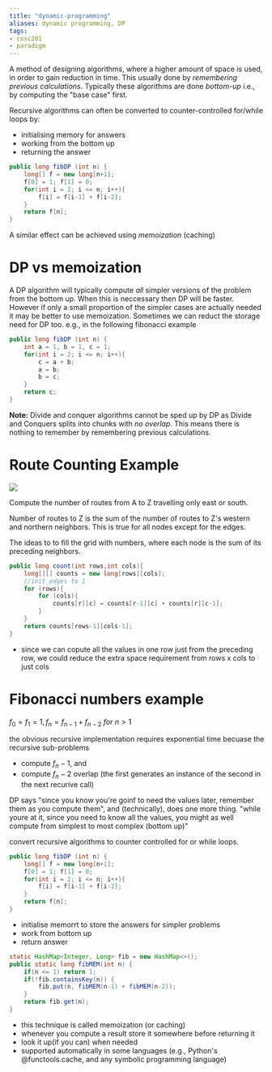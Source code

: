 ```yaml
---
title: "dynamic-programming"
aliases: dynamic programming, DP
tags: 
- cosc201
- paradigm
---
```


A method of designing algorithms, where a higher amount of space is used, in order to gain reduction in time. This usually done by *remembering previous calculations*. Typically these algorithms are done *bottom-up* i.e., by computing the "base case" first. 

Recursive algorithms can often be converted to counter-controlled for/while loops by:
- initialising memory for answers
- working from the bottom up
- returning the answer

```java
public long fibDP (int n) {
	long[] f = new long[n+1];
	f[0] = 1; f[1] = 0;
	for(int i = 2; i <= n; i++){
		f[i] = f[i-1] + f[i-2];
	}
	return f[n];
}
```
A similar effect can be achieved using *memoization* (caching)

# DP vs memoization
A DP algorithm will typically compute *all* simpler versions of the problem from the bottom up. When this is neccessary then DP will be faster. However if only a small proportion of the simpler cases are actually needed it may be better to use memoization. Sometimes we can reduct the storage need for DP too. e.g., in the following fibonacci example

```java
public long fibDP (int n) {
	int a = 1, b = 1, c = 1;
	for(int i = 2; i <= n; i++){
		c = a + b;
		a = b;
		b = c;
	}
	return c;
}
```

**Note:** Divide and conquer algorithms cannot be sped up by DP as Divide and Conquers splits into chunks with *no overlap*. This means there is nothing to remember by remembering previous calculations.

# Route Counting Example

![](https://i.imgur.com/AKl2fY5.png)

Compute the number of routes from A to Z travelling only east or south.

Number of routes to Z is the sum of the number of routes to Z's western and northern neighbors. This is true for all nodes except for the edges.

The ideas to to fill the grid with numbers, where each node is the sum of its preceding neighbors. 

```java
public long count(int rows,int cols){
	long[][] counts = new long[rows][cols];
	//init edges to 1
	for (rows){
		for (cols){
			counts[r][c] = counts[r-1][c] + counts[r][c-1];
		}
	}
	return counts[rows-1][cols-1];
}
```

- since we can copute all the values in one row just from the preceding row, we could reduce the extra space requirement from rows x cols to just cols

# Fibonacci numbers example

$f_{0}= f_{1}= 1, f_{n}=f_{n-1}+ f_{n-2}\ for\  n > 1$

the obvious recursive implementation requires exponential time becuase the recursive sub-problems
- compute $f_n-1$, and
- compute $f_n-2$
overlap (the first generates an instance of the second in the next recurive call)

DP says "since you know you're goinf to need the values later, remember them as you compute them", and (technically), does one more thing. "while youre at it, since you need to know all the values, you might as well compute from simplest to most complex (bottom up)"

convert recursive algorithms to counter controlled for or while loops.

```java
public long fibDP (int n) {
	long[] f = new long[n+1];
	f[0] = 1; f[1] = 0;
	for(int i = 2; i <= n; i++){
		f[i] = f[i-1] + f[i-2];
	}
	return f[n];
}
```

- initialise memorrt to store the answers for simpler problems
- work from bottom up
- return answer

```java
static HashMap<Integer, Long> fib = new HashMap<>();
public static long fibMEM(int n) {
	if(n <= 1) return 1;
	if(!fib.containsKey(n)) {
		fib.put(n, fibMEM(n-1) + fibMEM(n-2));
	}
	return fib.get(n);
}
```
- this technique is called memoization (or caching)
- whenever you compute a result store it somewhere before returning it
- look it up(if you can) when needed
- supported automatically in some languages (e.g., Python's @functools.cache, and any symbolic programming language)
